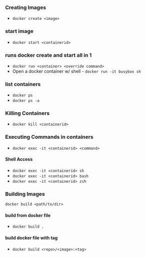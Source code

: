 ### Creating Images

-  `docker create <image>`

### start image

-  `docker start <containerid>`

### runs docker create and start all in 1

-  `docker run <container> <override command>`
-  Open a docker container w/ shell - `docker run -it busybox sh`

### list containers

-  `docker ps`
-  `docker ps -a`

### Killing Containers

-   `docker kill <containerid>`

### Executing Commands in containers

- `docker exec -it <containerid> <command>`

#### Shell Access

- `docker exec -it <containerid> sh`
- `docker exec -it <containerid> bash`
- `docker exec -it <containerid> zsh`

### Building Images 

`docker build <path/to/dir>`

#### build from docker file

- `docker build .`

#### build docker file with tag

- `docker build <repo>/<image>:<tag>`

